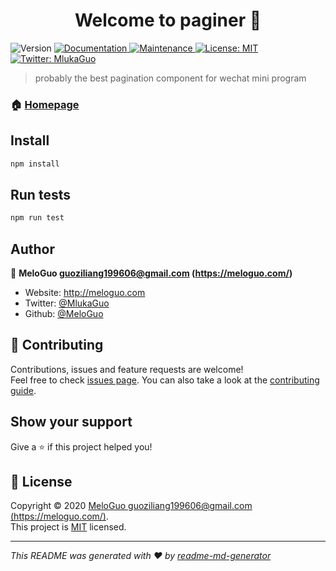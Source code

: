 <h1 align="center">Welcome to paginer 👋</h1>
<p>
  <img alt="Version" src="https://img.shields.io/badge/version-0.0.1-blue.svg?cacheSeconds=2592000" />
  <a href="https://github.com/MeloGuo/paginer#readme" target="_blank">
    <img alt="Documentation" src="https://img.shields.io/badge/documentation-yes-brightgreen.svg" />
  </a>
  <a href="https://github.com/MeloGuo/paginer/graphs/commit-activity" target="_blank">
    <img alt="Maintenance" src="https://img.shields.io/badge/Maintained%3F-yes-green.svg" />
  </a>
  <a href="https://github.com/MeloGuo/paginer/blob/master/LICENSE" target="_blank">
    <img alt="License: MIT" src="https://img.shields.io/github/license/MeloGuo/paginer" />
  </a>
  <a href="https://twitter.com/MlukaGuo" target="_blank">
    <img alt="Twitter: MlukaGuo" src="https://img.shields.io/twitter/follow/MlukaGuo.svg?style=social" />
  </a>
</p>

> probably the best pagination component for wechat mini program

### 🏠 [Homepage](https://github.com/MeloGuo/paginer#readme)

## Install

```sh
npm install
```

## Run tests

```sh
npm run test
```

## Author

👤 **MeloGuo <guoziliang199606@gmail.com> (https://meloguo.com/)**

* Website: http://meloguo.com
* Twitter: [@MlukaGuo](https://twitter.com/MlukaGuo)
* Github: [@MeloGuo](https://github.com/MeloGuo)

## 🤝 Contributing

Contributions, issues and feature requests are welcome!<br />Feel free to check [issues page](https://github.com/MeloGuo/paginer/issues). You can also take a look at the [contributing guide](https://github.com/MeloGuo/paginer/blob/master/CONTRIBUTING.md).

## Show your support

Give a ⭐️ if this project helped you!

## 📝 License

Copyright © 2020 [MeloGuo <guoziliang199606@gmail.com> (https://meloguo.com/)](https://github.com/MeloGuo).<br />
This project is [MIT](https://github.com/MeloGuo/paginer/blob/master/LICENSE) licensed.

***
_This README was generated with ❤️ by [readme-md-generator](https://github.com/kefranabg/readme-md-generator)_